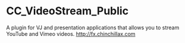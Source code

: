 # CC_VideoStream_Public
A plugin for VJ and presentation applications that allows you to stream YouTube and Vimeo videos. http://fx.chinchillax.com  
